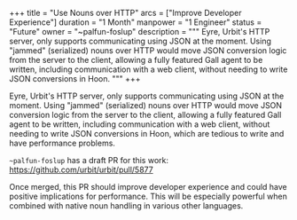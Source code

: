 +++
title = "Use Nouns over HTTP"
arcs = ["Improve Developer Experience"]
duration = "1 Month"
manpower = "1 Engineer"
status = "Future"
owner = "~palfun-foslup"
description = """
Eyre, Urbit's HTTP server, only supports communicating using JSON at the moment.  Using "jammed" (serialized) nouns over HTTP would move JSON conversion logic from the server to the client, allowing a fully featured Gall agent to be written, including communication with a web client, without needing to write JSON conversions in Hoon.
"""
+++

Eyre, Urbit's HTTP server, only supports communicating using JSON at the moment.  Using "jammed" (serialized) nouns over HTTP would move JSON conversion logic from the server to the client, allowing a fully featured Gall agent to be written, including communication with a web client, without needing to write JSON conversions in Hoon, which are tedious to write and have performance problems.

`~palfun-foslup` has a draft PR for this work:
https://github.com/urbit/urbit/pull/5877

Once merged, this PR should improve developer experience and could have positive implications for performance.  This will be especially powerful when combined with native noun handling in various other languages.